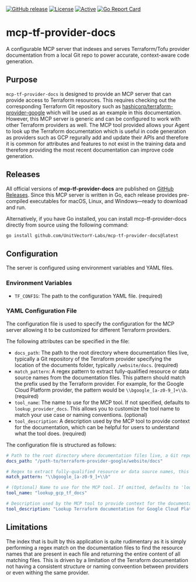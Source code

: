 [![GitHub release](https://img.shields.io/github/release/UnitVectorY-Labs/mcp-tf-provider-docs.svg)](https://github.com/UnitVectorY-Labs/mcp-tf-provider-docs/releases/latest) [![License](https://img.shields.io/badge/license-MIT-blue)](https://opensource.org/licenses/MIT) [![Active](https://img.shields.io/badge/Status-Active-green)](https://guide.unitvectorylabs.com/bestpractices/status/#active) [![Go Report Card](https://goreportcard.com/badge/github.com/UnitVectorY-Labs/mcp-tf-provider-docs)](https://goreportcard.com/report/github.com/UnitVectorY-Labs/mcp-tf-provider-docs)

# mcp-tf-provider-docs

A configurable MCP server that indexes and serves Terraform/Tofu provider documentation from a local Git repo to power accurate, context-aware code generation.

## Purpose

`mcp-tf-provider-docs` is designed to provide an MCP server that can provide access to Terraform resources. This requires checking out the corresponding Terraform Git repository such as [hashicorp/terraform-provider-google](https://github.com/hashicorp/terraform-provider-google) which will be used as an example in this documentation.  However, this MCP server is generic and can be configured to work with other Terraform providers as well.  The MCP tool provided allows your Agent to look up the Terraform documentation which is useful in code generation as providers such as GCP regurally add and update their APIs and therefore it is common for attributes and features to not exist in the training data and therefore providing the most recent documentation can improve code generation.

## Releases

All official versions of **mcp-tf-provider-docs** are published on [GitHub Releases](https://github.com/UnitVectorY-Labs/mcp-tf-provider-docs/releases). Since this MCP server is written in Go, each release provides pre-compiled executables for macOS, Linux, and Windows—ready to download and run.

Alternatively, if you have Go installed, you can install mcp-tf-provider-docs directly from source using the following command:

```bash
go install github.com/UnitVectorY-Labs/mcp-tf-provider-docs@latest
```

## Configuration

The server is configured using environment variables and YAML files.

### Environment Variables
- `TF_CONFIG`: The path to the configuration YAML file. (required)

### YAML Configuration File

The configuration file is used to specify the configuration for the MCP server allowing it to be customized for different Terraform providers.

The following attributes can be specified in the file:

- `docs_path`: The path to the root directory where documentation files live, typically a Git repository of the Terraform provider specifying the location of the documents folder, typically `/website/docs`. (required)
- `match_pattern`: A regex pattern to extract fully-qualified resource or data source names from the documentation files. This pattern should match the prefix used by the Terraform provider. For example, for the Google Cloud Platform provider, the pattern would be `\\bgoogle_[a-z0-9_]+\\b`. (required)
- `tool_name`: The name to use for the MCP tool. If not specified, defaults to `lookup_provider_docs`. This allows you to customize the tool name to match your use case or naming conventions. (optional)
- `tool_description`: A description used by the MCP tool to provide context for the documentation, which can be helpful for users to understand what the tool does. (required)

The configuration file is structured as follows:

```yaml
# Path to the root directory where documentation files live, a Git repository to the Terraform provider
docs_path: "/path-to/terraform-provider-google/website/docs"

# Regex to extract fully-qualified resource or data source names, this looks for the prefix that is used by the Terraform provider
match_pattern: "\\bgoogle_[a-z0-9_]+\\b"

# (Optional) Name to use for the MCP tool. If omitted, defaults to 'lookup_provider_docs'.
tool_name: "lookup_gcp_tf_docs"

# Description used by the MCP tool to provide context for the documentation
tool_description: "Lookup Terraform documentation for Google Cloud Platform based on the provider name."

```

## Limitations

The index that is built by this application is quite rudimentary as it is simply performing a regex match on the documentation files to find the resource names that are present in each file and returning the entire content of all matching files.  This is driven by a limitation of the Terraform documentation not having a consistent structure or naming conveention between providers or even withing the same provider.
